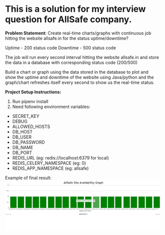 # This is a solution for my interview question for AllSafe company.

**Problem Statement**:
Create real-time charts/graphs with continuous job hitting the website allsafe.in for the status uptime/downtime?

Uptime - 200 status code
Downtime - 500 status code

The job will run every second interval hitting the website allsafe.in and store the data in a database with corresponding status code (200/500)

Build a chart or graph using the data stored in the database to plot and show the uptime and downtime of the website using Java/python and the graph/chart refreshes itself every second to show us the real-time status.

**Project Setup Instructions:** </br>
1. Run pipenv install </br>
2. Need following environment variables:
- SECRET_KEY
- DEBUG
- ALLOWED_HOSTS
- DB_HOST
- DB_USER
- DB_PASSWORD
- DB_NAME
- DB_PORT
- REDIS_URL (eg: redis://localhost:6379 for local)
- REDIS_CELERY_NAMESPACE (eg: 0)
- REDIS_APP_NAMESPACE (eg: allsafe)

Example of final result:
<img src="assets/images/availability.jpg">
